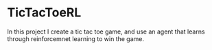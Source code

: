 # TicTacToeRL
In this project I create a tic tac toe game, and use an agent that learns through reinforcemnet learning to win the game. 

